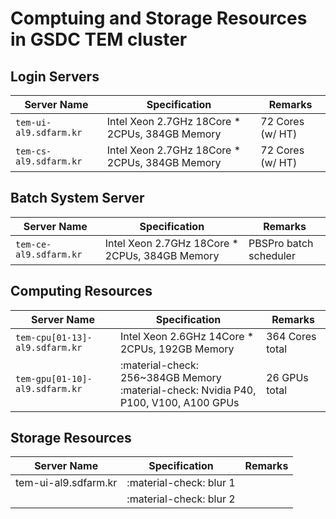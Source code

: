 # Comptuing and Storage Resources in GSDC TEM cluster

## Login Servers

| Server Name            | Specification                                                           | Remarks               |
| ---------------------- | ----------------------------------------------------------------------- | --------------------- |
| `tem-ui-al9.sdfarm.kr` | Intel Xeon 2.7GHz 18Core * 2CPUs, 384GB Memory                          | 72 Cores (w/ HT)      |
| `tem-cs-al9.sdfarm.kr` | Intel Xeon 2.7GHz 18Core * 2CPUs, 384GB Memory                          | 72 Cores (w/ HT)      |


## Batch System Server

| Server Name            | Specification                                                           | Remarks               |
| ---------------------- | ----------------------------------------------------------------------- | --------------------- |
| `tem-ce-al9.sdfarm.kr` | Intel Xeon 2.7GHz 18Core * 2CPUs, 384GB Memory                          | PBSPro batch scheduler|


## Computing Resources

| Server Name                           | Specification                                                 | Remarks          |
| ------------------------------------- | ------------------------------------------------------------- | ---------------- |
| `tem-cpu[01-13]-al9.sdfarm.kr`        | Intel Xeon 2.6GHz 14Core * 2CPUs, 192GB Memory                | 364 Cores total  |
| `tem-gpu[01-10]-al9.sdfarm.kr`        | :material-check: 256~384GB Memory <br> :material-check: Nvidia P40, P100, V100, A100 GPUs          | 26 GPUs total  |


## Storage Resources

| Server Name            | Specification                                   | Remarks          |
| ---------------------- | ----------------------------------------------- | ---------------- |
| tem-ui-al9.sdfarm.kr   | :material-check: blur 1                         |                  |
|                        | :material-check: blur 2                         |                  |


